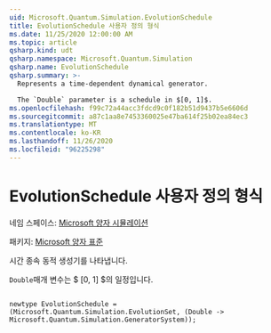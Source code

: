 ```yaml
---
uid: Microsoft.Quantum.Simulation.EvolutionSchedule
title: EvolutionSchedule 사용자 정의 형식
ms.date: 11/25/2020 12:00:00 AM
ms.topic: article
qsharp.kind: udt
qsharp.namespace: Microsoft.Quantum.Simulation
qsharp.name: EvolutionSchedule
qsharp.summary: >-
  Represents a time-dependent dynamical generator.

  The `Double` parameter is a schedule in $[0, 1]$.
ms.openlocfilehash: f99c72a44acc3fdcd9c0f182b51d9437b5e6606d
ms.sourcegitcommit: a87c1aa8e7453360025e47ba614f25b02ea84ec3
ms.translationtype: MT
ms.contentlocale: ko-KR
ms.lasthandoff: 11/26/2020
ms.locfileid: "96225298"
---
```

# <a name="evolutionschedule-user-defined-type"></a>EvolutionSchedule 사용자 정의 형식

네임 스페이스: [Microsoft 양자 시뮬레이션](xref:Microsoft.Quantum.Simulation)

패키지: [Microsoft 양자 표준](https://nuget.org/packages/Microsoft.Quantum.Standard)


시간 종속 동적 생성기를 나타냅니다.

`Double`매개 변수는 $ [0, 1] $의 일정입니다.

```qsharp

newtype EvolutionSchedule = (Microsoft.Quantum.Simulation.EvolutionSet, (Double -> Microsoft.Quantum.Simulation.GeneratorSystem));
```

